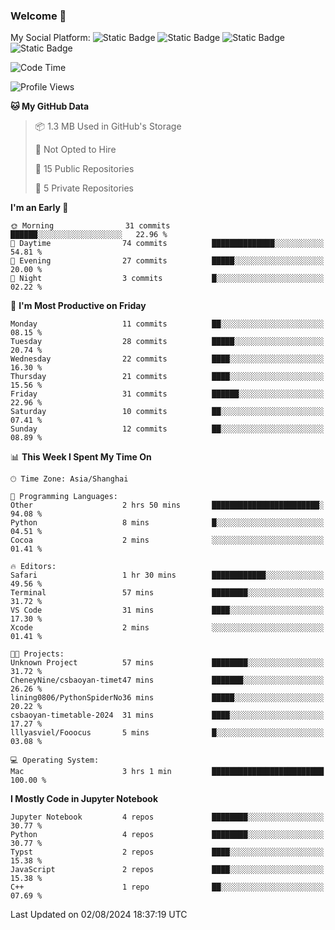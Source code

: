 ### Welcome 👋

<!--
**CheneyNine/CheneyNine** is a ✨ _special_ ✨ repository because its `README.md` (this file) appears on your GitHub profile.

Here are some ideas to get you started:

- 🔭 I’m currently working on ...
- 🌱 I’m currently learning ...
- 👯 I’m looking to collaborate on ...
- 🤔 I’m looking for help with ...
- 💬 Ask me about ...
- 📫 How to reach me: ...
- 😄 Pronouns: ...
- ⚡ Fun fact: ...
-->

My Social Platform:
![Static Badge](https://img.shields.io/badge/_-CheneyNine-black?style=flat&logo=Github&logoColor=white&cacheSeconds=https%3A%2F%2Fgithub.com%2FCheneyNine)
![Static Badge](https://img.shields.io/badge/_-cheneynine.top-purple?style=flat&logo=googlehome&logoColor=white&link=https%3A%2F%2Fwww.cheneynine.top)
![Static Badge](https://img.shields.io/badge/_-CQU__Cheney-green?style=flat&logo=wechat&logoColor=white&link=https%3A%2F%2Fwww.linkedin.com%2Fin%2Fyinan-chen-9b09202b9%2F)
![Static Badge](https://img.shields.io/badge/_-Cheney-blue?style=flat&logo=linkedin&logoColor=white&link=https%3A%2F%2Fwww.linkedin.com%2Fin%2Fyinan-chen-9b09202b9%2F)


<!--START_SECTION:waka-->
![Code Time](http://img.shields.io/badge/Code%20Time-218%20hrs%2017%20mins-blue)

![Profile Views](http://img.shields.io/badge/Profile%20Views-0-blue)

**🐱 My GitHub Data** 

> 📦 1.3 MB Used in GitHub's Storage 
 > 
> 🚫 Not Opted to Hire
 > 
> 📜 15 Public Repositories 
 > 
> 🔑 5 Private Repositories 
 > 
**I'm an Early 🐤** 

```text
🌞 Morning                31 commits          ██████░░░░░░░░░░░░░░░░░░░   22.96 % 
🌆 Daytime                74 commits          ██████████████░░░░░░░░░░░   54.81 % 
🌃 Evening                27 commits          █████░░░░░░░░░░░░░░░░░░░░   20.00 % 
🌙 Night                  3 commits           █░░░░░░░░░░░░░░░░░░░░░░░░   02.22 % 
```
📅 **I'm Most Productive on Friday** 

```text
Monday                   11 commits          ██░░░░░░░░░░░░░░░░░░░░░░░   08.15 % 
Tuesday                  28 commits          █████░░░░░░░░░░░░░░░░░░░░   20.74 % 
Wednesday                22 commits          ████░░░░░░░░░░░░░░░░░░░░░   16.30 % 
Thursday                 21 commits          ████░░░░░░░░░░░░░░░░░░░░░   15.56 % 
Friday                   31 commits          ██████░░░░░░░░░░░░░░░░░░░   22.96 % 
Saturday                 10 commits          ██░░░░░░░░░░░░░░░░░░░░░░░   07.41 % 
Sunday                   12 commits          ██░░░░░░░░░░░░░░░░░░░░░░░   08.89 % 
```


📊 **This Week I Spent My Time On** 

```text
🕑︎ Time Zone: Asia/Shanghai

💬 Programming Languages: 
Other                    2 hrs 50 mins       ████████████████████████░   94.08 % 
Python                   8 mins              █░░░░░░░░░░░░░░░░░░░░░░░░   04.51 % 
Cocoa                    2 mins              ░░░░░░░░░░░░░░░░░░░░░░░░░   01.41 % 

🔥 Editors: 
Safari                   1 hr 30 mins        ████████████░░░░░░░░░░░░░   49.56 % 
Terminal                 57 mins             ████████░░░░░░░░░░░░░░░░░   31.72 % 
VS Code                  31 mins             ████░░░░░░░░░░░░░░░░░░░░░   17.30 % 
Xcode                    2 mins              ░░░░░░░░░░░░░░░░░░░░░░░░░   01.41 % 

🐱‍💻 Projects: 
Unknown Project          57 mins             ████████░░░░░░░░░░░░░░░░░   31.72 % 
CheneyNine/csbaoyan-timet47 mins             ███████░░░░░░░░░░░░░░░░░░   26.26 % 
lining0806/PythonSpiderNo36 mins             █████░░░░░░░░░░░░░░░░░░░░   20.22 % 
csbaoyan-timetable-2024  31 mins             ████░░░░░░░░░░░░░░░░░░░░░   17.27 % 
lllyasviel/Fooocus       5 mins              █░░░░░░░░░░░░░░░░░░░░░░░░   03.08 % 

💻 Operating System: 
Mac                      3 hrs 1 min         █████████████████████████   100.00 % 
```

**I Mostly Code in Jupyter Notebook** 

```text
Jupyter Notebook         4 repos             ████████░░░░░░░░░░░░░░░░░   30.77 % 
Python                   4 repos             ████████░░░░░░░░░░░░░░░░░   30.77 % 
Typst                    2 repos             ████░░░░░░░░░░░░░░░░░░░░░   15.38 % 
JavaScript               2 repos             ████░░░░░░░░░░░░░░░░░░░░░   15.38 % 
C++                      1 repo              ██░░░░░░░░░░░░░░░░░░░░░░░   07.69 % 
```




 Last Updated on 02/08/2024 18:37:19 UTC
<!--END_SECTION:waka-->


